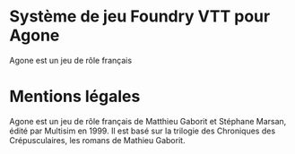 # Système de jeu Foundry VTT pour Agone
Agone est un jeu de rôle français

# Mentions légales
Agone est un jeu de rôle français de Matthieu Gaborit et Stéphane Marsan, édité par Multisim en 1999. Il est basé sur la trilogie des Chroniques des Crépusculaires, les romans de Mathieu Gaborit.
